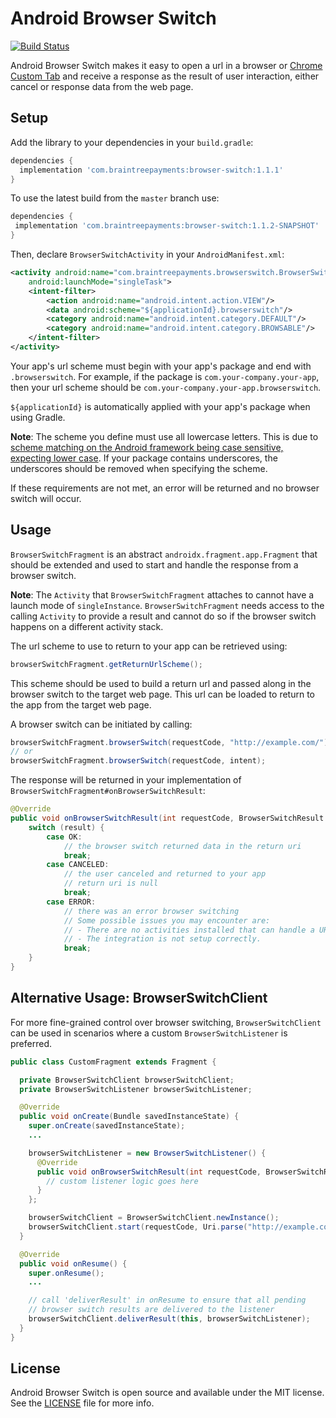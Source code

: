 # Android Browser Switch

[![Build Status](https://travis-ci.org/braintree/browser-switch-android.svg?branch=master)](https://travis-ci.org/braintree/browser-switch-android)

Android Browser Switch makes it easy to open a url in a browser or
[Chrome Custom Tab](https://developer.chrome.com/multidevice/android/customtabs) and receive a
response as the result of user interaction, either cancel or response data from the web page.

## Setup

Add the library to your dependencies in your `build.gradle`:

```groovy
dependencies {
  implementation 'com.braintreepayments:browser-switch:1.1.1'
}
```

To use the latest build from the `master` branch use:

 ```groovy
dependencies {
  implementation 'com.braintreepayments:browser-switch:1.1.2-SNAPSHOT'
}
```

Then, declare `BrowserSwitchActivity` in your `AndroidManifest.xml`:

```xml
<activity android:name="com.braintreepayments.browserswitch.BrowserSwitchActivity"
    android:launchMode="singleTask">
    <intent-filter>
        <action android:name="android.intent.action.VIEW"/>
        <data android:scheme="${applicationId}.browserswitch"/>
        <category android:name="android.intent.category.DEFAULT"/>
        <category android:name="android.intent.category.BROWSABLE"/>
    </intent-filter>
</activity>
```

Your app's url scheme must begin with your app's package and end with `.browserswitch`.
For example, if the package is `com.your-company.your-app`, then your url scheme should be
`com.your-company.your-app.browserswitch`.

`${applicationId}` is automatically applied with your app's package when using Gradle.

**Note**: The scheme you define must use all lowercase letters. This is due to [scheme matching on the Android framework being case sensitive, expecting lower case](https://developer.android.com/guide/topics/manifest/data-element#scheme). If your package contains underscores, the underscores should be removed when specifying the scheme.

If these requirements are not met, an error will be returned and no browser switch will occur.

## Usage

`BrowserSwitchFragment` is an abstract `androidx.fragment.app.Fragment` that should be extended and used to start and
handle the response from a browser switch.

**Note**: The `Activity` that `BrowserSwitchFragment` attaches to cannot have a launch mode of `singleInstance`. `BrowserSwitchFragment` needs access to the calling `Activity` to provide a result and cannot do so if the browser switch happens on a different activity stack.

The url scheme to use to return to your app can be retrieved using:

```java
browserSwitchFragment.getReturnUrlScheme();
```

This scheme should be used to build a return url and passed along in the browser switch to the
target web page. This url can be loaded to return to the app from the target web page.

A browser switch can be initiated by calling:

```java
browserSwitchFragment.browserSwitch(requestCode, "http://example.com/");
// or
browserSwitchFragment.browserSwitch(requestCode, intent);
```

The response will be returned in your implementation of `BrowserSwitchFragment#onBrowserSwitchResult`:

```java
@Override
public void onBrowserSwitchResult(int requestCode, BrowserSwitchResult result, @Nullable Uri returnUri) {
    switch (result) {
        case OK:
            // the browser switch returned data in the return uri
            break;
        case CANCELED:
            // the user canceled and returned to your app
            // return uri is null
            break;
        case ERROR:
            // there was an error browser switching
            // Some possible issues you may encounter are:
            // - There are no activities installed that can handle a URL.
            // - The integration is not setup correctly.
            break;
    }
}
```

## Alternative Usage: BrowserSwitchClient

For more fine-grained control over browser switching, `BrowserSwitchClient` can be used in scenarios where a custom `BrowserSwitchListener` is preferred. 

```java
public class CustomFragment extends Fragment {

  private BrowserSwitchClient browserSwitchClient;
  private BrowserSwitchListener browserSwitchListener;

  @Override
  public void onCreate(Bundle savedInstanceState) {
    super.onCreate(savedInstanceState);
    ...

    browserSwitchListener = new BrowserSwitchListener() {
      @Override
      public void onBrowserSwitchResult(int requestCode, BrowserSwitchResult result, @Nullable Uri returnUri) {
        // custom listener logic goes here
      }
    }; 

    browserSwitchClient = BrowserSwitchClient.newInstance();
    browserSwitchClient.start(requestCode, Uri.parse("http://example.com/"), this, browserSwitchListener);
  }

  @Override
  public void onResume() {
    super.onResume();
    ...

    // call 'deliverResult' in onResume to ensure that all pending
    // browser switch results are delivered to the listener
    browserSwitchClient.deliverResult(this, browserSwitchListener);
  }
}
```

## License

Android Browser Switch is open source and available under the MIT license. See the
[LICENSE](LICENSE) file for more info.
